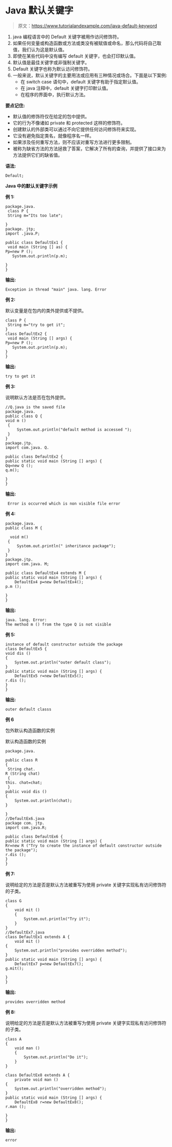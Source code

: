 # Java 默认关键字

> 原文：<https://www.tutorialandexample.com/java-default-keyword>

1.  java 编程语言中的 Default 关键字被用作访问修饰符。
2.  如果任何变量或构造函数或方法或类没有被赋值或命名，那么代码将自己取值，我们认为这是默认值。
3.  即使在某些代码中没有编写 default 关键字，也会打印默认值。
4.  默认值是最佳关键字或非强制关键字。
5.  Default 关键字也称为默认访问修饰符。
6.  一般来说，默认关键字的主要用法或应用有三种情况或场合。下面是以下案例:
    *   在 switch case 语句中，default 关键字有助于指定默认值。
    *   在 java 注释中，default 关键字打印默认值。
    *   在程序的界面中，执行默认方法。

**要点记住:**

*   默认值的修饰符仅在给定的包中提供。
*   它的行为不像诸如 private 和 protected 这样的修饰符。
*   创建默认的外部类可以通过不向它提供任何访问修饰符来实现。
*   它没有避免指定类名，就像程序名一样。
*   如果涉及任何重写方法，则不应该对重写方法进行更多限制。
*   被称为缺省方法的方法拯救了答案，它解决了所有的查询，并提供了接口来为方法提供它们的缺省值。

**语法:**

```
Default;
```

**Java 中的默认关键字示例**

**例 1:**

```
package.java.
 class P {  
 String m="Its too late";

}
package. jtp;
import .java.P;

public class DefaultEx1 {  
 void main (String [] as) {  
Pp=new P ();
   System.out.println(p.m);

}  
} 
```

**输出:**

```
Exception in thread "main" java. lang. Error
```

**例 2:**

默认变量是在包内的类外提供或不提供。

```
class P { 
 String m="try to get it";
} 
class DefaultEx2 { 
 void main (String [] args) {  
Pp=new P ();
   System.out.println(p.m);
}  
} 
```

**输出:**

```
try to get it
```

**例 3:**

说明默认方法是否在包外提供。

```
//Q.java is the saved file
package.java.
public class Q {  
void m ()  
 {  
     System.out.println("default method is accessed ");
 }     
}  
package.jtp.
import com.java. Q.

public class DefaultEx2 {  
public static void main (String [] args) {  
Qq=new Q ();
q.m();

}  
} 
```

**输出:**

```
 Error is occurred which is non visible file error
```

**例 4:**

```
package.java.
public class M {  

  void m()  
 {  
     System.out.println(" inheritance package");
 }      
}   
package.jtp.
import com.java. M;

public class DefaultEx4 extends M {  
public static void main (String [] args) {  
    DefaultEx4 p=new DefaultEx4();
p.m ();

}  
} 
```

**输出:**

```
java. lang. Error:
The method m () from the type Q is not visible
```

**例 5:**

```
instance of default constructor outside the package
class DefaultEx5 {  
void dis ()  
{  
    System.out.println("outer default class");
}  
public static void main (String [] args) {  
    DefaultEx5 r=new DefaultEx5();
r.dis ();
}  
} 
```

**输出:**

```
outer default classs
```

**例 6**

包外默认构造函数的实例

默认构造函数的实例

```
package.java.

public class R
{  
 String chat.
R (String chat)  
 {  
this. chat=chat;
 }  
public void dis ()  
{  
    System.out.println(chat);
}  

}  
//DefaultEx6.java  
package com. jtp.
import com.java.R;

public class DefaultEx6 {  
public static void main (String [] args) {  
Rr=new R ("Try to create the instance of default constructor outside the package");
r.dis ();
}  
} 
```

**例 7:**

说明给定的方法是否是默认方法被重写为使用 private 关键字实现私有访问修饰符的子类。

```
class G
{  
    void mit ()  
    {  
        System.out.println("Try it");
    }  
}  
//DefaultEx7.java  
class DefaultEx1 extends A {  
    void mit ()  
{  
    System.out.println("provides overridden method");
}  
public static void main (String [] args) {  
    DefaultEx7 p=new DefaultEx7();
g.mit();  

}  
} 
```

**输出:**

```
provides overridden method
```

**例 8:**

说明给定的方法是否是默认方法被重写为使用 private 关键字实现私有访问修饰符的子类。

```
class A  
{  
    void man ()  
    {  
        System.out.println("Do it");
    }  
}  

class DefaultEx8 extends A {  
    private void man ()  
{  
    System.out.println("overridden method");
}  
public static void main (String [] args) {  
    DefaultEx8 r=new DefaultEx8();
r.man ();

}  
} 
```

**输出:**

```
error
```